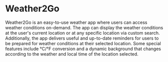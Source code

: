 # Weather2Go
Weather2Go is an easy-to-use weather app where users can access weather conditions on-demand. The app can display the weather conditions at the user's current location or at any specific location via custom search. Additionally, the app delivers useful and up-to-date reminders for users to be prepared for weather conditions at their selected location. Some special features include °C/°F conversion and a dynamic background that changes according to the weather and local time of the location selected.
